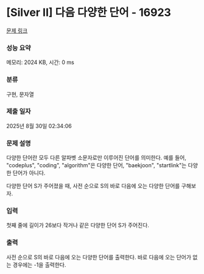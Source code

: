 # [Silver II] 다음 다양한 단어 - 16923 

[문제 링크](https://www.acmicpc.net/problem/16923) 

### 성능 요약

메모리: 2024 KB, 시간: 0 ms

### 분류

구현, 문자열

### 제출 일자

2025년 8월 30일 02:34:06

### 문제 설명

<p>다양한 단어란 모두 다른 알파벳 소문자로만 이루어진 단어를 의미한다. 예를 들어, "codeplus", "coding", "algorithm"은 다양한 단어, "baekjoon", "startlink"는 다양한 단어가 아니다.</p>

<p>다양한 단어 S가 주어졌을 때, 사전 순으로 S의 바로 다음에 오는 다양한 단어를 구해보자.</p>

### 입력 

 <p>첫째 줄에 길이가 26보다 작거나 같은 다양한 단어 S가 주어진다.</p>

### 출력 

 <p>사전 순으로 S의 바로 다음에 오는 다양한 단어를 출력한다. 바로 다음에 오는 단어가 없는 경우에는 -1을 출력한다.</p>

